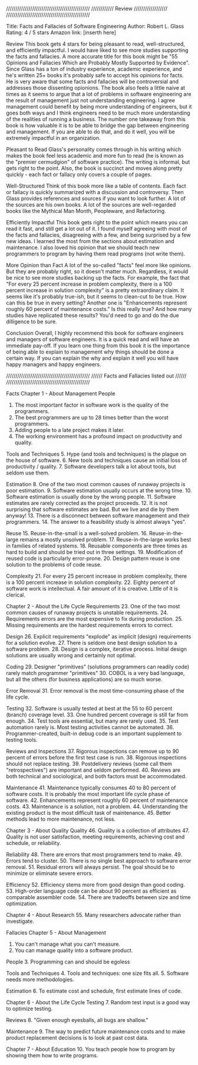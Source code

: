 /////////////////////////////////////////////
////////////    Review     //////////////////
/////////////////////////////////////////////

Title: Facts and Fallacies of Software Engineering
Author: Robert L. Glass
Rating: 4 / 5 stars
Amazon link: [inserth here]

Review
This book gets 4 stars for being pleasant to read, well-structured, and efficiently impactful. I would have liked to see more studies supporting the facts and fallacies. A more accurate title for this book might be "55 Opinions and Fallacies Which are Probably Mostly Supported by Evidence". Since Glass has a ton of industry experience, academic experience, and he's written 25+ books it's probably safe to accept his opinions for facts. He is very aware that some facts and
fallacies will be controversial and addresses those dissenting opionions. The book also feels a little naive at times as it seems to argue that a lot of problems in software engineering are the result of management just not understanding engineering. I agree management could benefit by being more understanding of engineers, but it goes both ways and I think engineers need to be much more understanding of the realities of running a business. The number one takeaway from this book is how
valuable it is to be able to bridge the gap between engineering and management. If you are able to do that, and do it well, you will be extremely impactful in an organization.

Pleasant to Read
Glass's personality comes through in his writing which makes the book feel less academic and more fun to read (he is known as the "premier cermudgion" of software practice). The writing is informal, but gets right to the point. Also, the book is succinct and moves along pretty quickly - each fact or fallacy only covers a couple of pages. 

Well-Structured
Think of this book more like a table of contents. Each fact or fallacy is quickly summarized with a discussion and controversy. Then Glass provides references and sources if you want to look further. A lot of the sources are his own books. A lot of the sources are well-regarded books like the Mythical Man Month, Peopleware, and Refactoring.

Efficiently Impactful
This book gets right to the point which means you can read it fast, and still get a lot out of it. I found myself agreeing with most of the facts and fallacies, disagreeing with a few, and being surprised by a few new ideas. I learned the most from the sections about estimation and maintenance. I also loved his opinion that we should teach new programmers to program by having them read programs (not write them).

More Opinion than Fact
A lot of the so-called "facts" feel more like opinions. But they are probably right, so it doesn't matter much. Regardless, it would be nice to see more studies backing up the facts. For example, the fact that "For every 25 percent increase in problem complexity, there is a 100 percent increase in solution complexity" is a pretty extraordinary claim. It seems like it's probably true-ish, but it seems to clean-cut to be true. How can this be true in every setting? Another one is "Enhancements represent roughly 60 percent of maintenance costs." Is this really true? And how many studies have replicated these results? You'd need to go and do the due dilligence to be sure.

Conclusion
Overall, I highly recommend this book for software engineers and managers of software engineers. It is a quick read and will have an immediate pay-off. If you learn one thing from this book it is the importance of being able to explain to management why things should be done a certain way. If you can explain the why and explain it well you will have happy managers and happy engineers.

/////////////////////////////////////////////
//////  Facts and Fallacies listed out //////
/////////////////////////////////////////////

Facts
Chapter 1 - About Management
People
1. The most important factor in software work is the quality of the programmers.
2. The best programmers are up to 28 times better than the worst programmers.
3. Adding people to a late project makes it later.
4. The working environment has a profound impact on productivity and quality.

Tools and Techniques
5. Hype (and tools and techniques) is the plague on the house of software.
6. New tools and techniques cause an initial loss of productivity / quality.
7. Software developers talk a lot about tools, but seldom use them.

Estimation
8. One of the two most common causes of runaway projects is poor estimation.
9. Software estimation usually occurs at the wrong time.
10. Software estimation is usually done by the wrong people.
11. Software estimates are rarely corrected as the project proceeds.
12. It is not surprising that software estimates are bad. But we live and die by them anyway!
13. There is a disconnect between software management and their programmers.
14. The answer to a feasibility study is almost always "yes".

Reuse 
15. Reuse-in-the-small is a well-solved problem.
16. Reuse-in-the-large remains a mostly unsolved problem.
17. Reuse-in-the-large works best in families of related systems.
18. Reusable components are three times as hard to build and should be tried out in three settings.
19. Modification of reused code is particularly error-prone.
20. Design pattern reuse is one solution to the problems of code reuse.

Complexity
21. For every 25 percent increase in problem complexity, there is a 100 percent increase in solution complexity.
22. Eighty percent of software work is intellectual. A fair amount of it is creative. Little of it is clerical.

Chapter 2 - About the Life Cycle
Requirements
23. One of the two most common causes of runaway projects is unstable requirements.
24. Requirements errors are the most expensive to fix during production.
25. Missing requirements are the hardest requirements errors to correct.

Design
26. Explicit requirements "explode" as implicit (design) requirements for a solution evolve.
27. There is seldom one best design solution to a software problem.
28. Design is a complex, iterative process. Initial design solutions are usually wrong and certainly not optimal.

Coding
29. Designer "primitives" (solutions programmers can readily code) rarely match programmer "primitives"
30. COBOL is a very bad language, but all the others (for business applications) are so much worse.

Error Removal
31. Error removal is the most time-consuming phase of the life cycle.

Testing
32. Software is usually tested at best at the 55 to 60 percent (branch) coverage level.
33. One hundred percent coverage is still far from enough.
34. Test tools are essential, but many are rarely used.
35. Test automation rarely is. Most testing activities cannot be automated.
36. Programmer-created, built-in debug code is an important supplement to testing tools.

Reviews and Inspections
37. Rigorous inspections can remove up to 90 percent of errors before the first test case is run.
38. Rigorous inspections should not replace testing.
39. Postdelivery reviews (some call them "retrospectives") are important and seldom performed.
40. Reviews are both technical and sociological, and both factors must be accommodated.

Maintenance
41. Maintenance typically consumes 40 to 80 percent of software costs. It is probably the most important life cycle phase of software.
42. Enhancements represent roughly 60 percent of maintenance costs.
43. Maintenance is a solution, not a problem.
44. Understanding the existing product is the most difficult task of maintenance.
45. Better methods lead to more maintenance, not less.

Chapter 3 - About Quality
Quality
46. Quality is a collection of attributes
47. Quality is not user satisfaction, meeting requirements, achieving cost and schedule, or reliability.

Reliability
48. There are errors that most programmers tend to make.
49. Errors tend to cluster.
50. There is no single best approach to software error removal.
51. Residual errors will always persist. The goal should be to minimize or eliminate severe errors.

Efficiency
52. Efficiency stems more from good design than good coding.
53. High-order language code can be about 90 percent as efficient as comparable assembler code.
54. There are tradeoffs between size and time optimization.

Chapter 4 - About Research
55. Many researchers advocate rather than investigate.

Fallacies
Chapter 5 - About Management
1. You can't manage what you can't measure.
2. You can manage quality into a software product.

People
3. Programming can and should be egoless

Tools and Techniques
4. Tools and techniques: one size fits all.
5. Software needs more methodologies.

Estimation
6. To estimate cost and schedule, first estimate lines of code.

Chapter 6 - About the Life Cycle
Testing
7. Random test input is a good way to optimize testing.

Reviews
8. "Given enough eyesballs, all bugs are shallow." 

Maintenance
9. The way to predict future maintenance costs and to make product replacement decisions is to look at past cost data.

Chapter 7 - About Education
10. You teach people how to program by showing them how to write programs.
